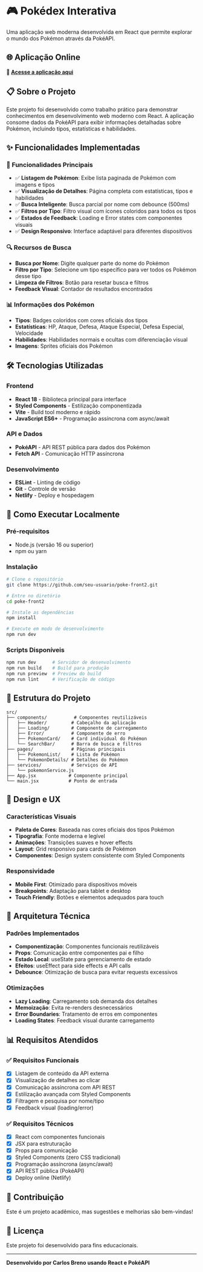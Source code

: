 # 🎮 Pokédex Interativa

Uma aplicação web moderna desenvolvida em React que permite explorar o mundo dos Pokémon através da PokéAPI.

## 🌐 Aplicação Online

**🔗 [Acesse a aplicação aqui](https://pokedexinterativa.netlify.app/)**

## 📋 Sobre o Projeto

Este projeto foi desenvolvido como trabalho prático para demonstrar conhecimentos em desenvolvimento web moderno com React. A aplicação consome dados da PokéAPI para exibir informações detalhadas sobre Pokémon, incluindo tipos, estatísticas e habilidades.

## ✨ Funcionalidades Implementadas

### 🎯 Funcionalidades Principais
- ✅ **Listagem de Pokémon**: Exibe lista paginada de Pokémon com imagens e tipos
- ✅ **Visualização de Detalhes**: Página completa com estatísticas, tipos e habilidades
- ✅ **Busca Inteligente**: Busca parcial por nome com debounce (500ms)
- ✅ **Filtros por Tipo**: Filtro visual com ícones coloridos para todos os tipos
- ✅ **Estados de Feedback**: Loading e Error states com componentes visuais
- ✅ **Design Responsivo**: Interface adaptável para diferentes dispositivos

### 🔍 Recursos de Busca
- **Busca por Nome**: Digite qualquer parte do nome do Pokémon
- **Filtro por Tipo**: Selecione um tipo específico para ver todos os Pokémon desse tipo
- **Limpeza de Filtros**: Botão para resetar busca e filtros
- **Feedback Visual**: Contador de resultados encontrados

### 📊 Informações dos Pokémon
- **Tipos**: Badges coloridos com cores oficiais dos tipos
- **Estatísticas**: HP, Ataque, Defesa, Ataque Especial, Defesa Especial, Velocidade
- **Habilidades**: Habilidades normais e ocultas com diferenciação visual
- **Imagens**: Sprites oficiais dos Pokémon

## 🛠️ Tecnologias Utilizadas

### Frontend
- **React 18** - Biblioteca principal para interface
- **Styled Components** - Estilização componentizada
- **Vite** - Build tool moderno e rápido
- **JavaScript ES6+** - Programação assíncrona com async/await

### API e Dados
- **PokéAPI** - API REST pública para dados dos Pokémon
- **Fetch API** - Comunicação HTTP assíncrona

### Desenvolvimento
- **ESLint** - Linting de código
- **Git** - Controle de versão
- **Netlify** - Deploy e hospedagem

## 🚀 Como Executar Localmente

### Pré-requisitos
- Node.js (versão 16 ou superior)
- npm ou yarn

### Instalação
```bash
# Clone o repositório
git clone https://github.com/seu-usuario/poke-front2.git

# Entre no diretório
cd poke-front2

# Instale as dependências
npm install

# Execute em modo de desenvolvimento
npm run dev
```

### Scripts Disponíveis
```bash
npm run dev      # Servidor de desenvolvimento
npm run build    # Build para produção
npm run preview  # Preview do build
npm run lint     # Verificação de código
```

## 📁 Estrutura do Projeto

```
src/
├── components/          # Componentes reutilizáveis
│   ├── Header/         # Cabeçalho da aplicação
│   ├── Loading/        # Componente de carregamento
│   ├── Error/          # Componente de erro
│   ├── PokemonCard/    # Card individual do Pokémon
│   └── SearchBar/      # Barra de busca e filtros
├── pages/              # Páginas principais
│   ├── PokemonList/    # Lista de Pokémon
│   └── PokemonDetails/ # Detalhes do Pokémon
├── services/           # Serviços de API
│   └── pokemonService.js
├── App.jsx            # Componente principal
└── main.jsx           # Ponto de entrada
```

## 🎨 Design e UX

### Características Visuais
- **Paleta de Cores**: Baseada nas cores oficiais dos tipos Pokémon
- **Tipografia**: Fonte moderna e legível
- **Animações**: Transições suaves e hover effects
- **Layout**: Grid responsivo para cards de Pokémon
- **Componentes**: Design system consistente com Styled Components

### Responsividade
- **Mobile First**: Otimizado para dispositivos móveis
- **Breakpoints**: Adaptação para tablet e desktop
- **Touch Friendly**: Botões e elementos adequados para touch

## 🔧 Arquitetura Técnica

### Padrões Implementados
- **Componentização**: Componentes funcionais reutilizáveis
- **Props**: Comunicação entre componentes pai e filho
- **Estado Local**: useState para gerenciamento de estado
- **Efeitos**: useEffect para side effects e API calls
- **Debounce**: Otimização de busca para evitar requests excessivos

### Otimizações
- **Lazy Loading**: Carregamento sob demanda dos detalhes
- **Memoização**: Evita re-renders desnecessários
- **Error Boundaries**: Tratamento de erros em componentes
- **Loading States**: Feedback visual durante carregamento

## 📊 Requisitos Atendidos

### ✅ Requisitos Funcionais
- [x] Listagem de conteúdo da API externa
- [x] Visualização de detalhes ao clicar
- [x] Comunicação assíncrona com API REST
- [x] Estilização avançada com Styled Components
- [x] Filtragem e pesquisa por nome/tipo
- [x] Feedback visual (loading/error)

### ✅ Requisitos Técnicos
- [x] React com componentes funcionais
- [x] JSX para estruturação
- [x] Props para comunicação
- [x] Styled Components (zero CSS tradicional)
- [x] Programação assíncrona (async/await)
- [x] API REST pública (PokéAPI)
- [x] Deploy online (Netlify)

## 🤝 Contribuição

Este é um projeto acadêmico, mas sugestões e melhorias são bem-vindas!

## 📄 Licença

Este projeto foi desenvolvido para fins educacionais.

---

**Desenvolvido por Carlos Breno usando React e PokéAPI**